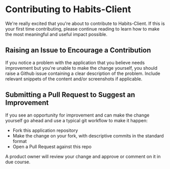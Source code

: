 # Contributing to Habits-Client

We're really excited that you're about to contribute to Habits-Client. If this is your first time contributing, please continue reading to learn how to make the most meaningful and useful impact possible.

## Raising an Issue to Encourage a Contribution

If you notice a problem with the application that you believe needs improvement
but you're unable to make the change yourself, you should raise a Github issue
containing a clear description of the problem. Include relevant snippets of
the content and/or screenshots if applicable.

## Submitting a Pull Request to Suggest an Improvement

If you see an opportunity for improvement and can make the change yourself go
ahead and use a typical git workflow to make it happen:

* Fork this application repository
* Make the change on your fork, with descriptive commits in the standard format
* Open a Pull Request against this repo

A product owner will review your change and approve or comment on it in due
course.
